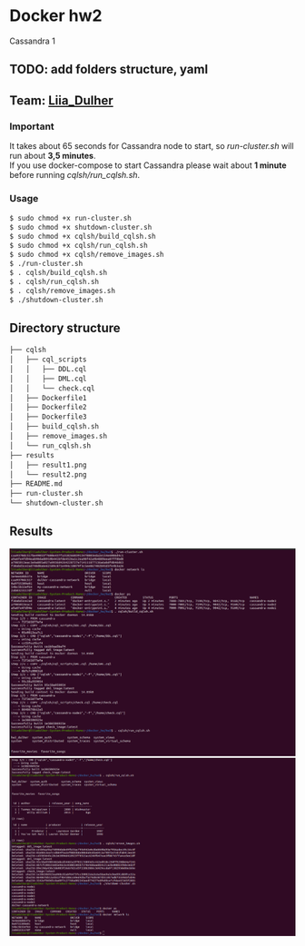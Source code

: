 # Docker hw2
Cassandra 1

## TODO: add folders structure, yaml

## Team: [Liia_Dulher](https://github.com/LiiaDulher)

### Important
It takes about 65 seconds for Cassandra node to start, so <i>run-cluster.sh</i> will run about <b>3,5 minutes</b>.<br>
If you use docker-compose to start Cassandra please wait about <b>1 minute</b> before running <i>cqlsh/run_cqlsh.sh</i>.

### Usage
````
$ sudo chmod +x run-cluster.sh
$ sudo chmod +x shutdown-cluster.sh
$ sudo chmod +x cqlsh/build_cqlsh.sh
$ sudo chmod +x cqlsh/run_cqlsh.sh
$ sudo chmod +x cqlsh/remove_images.sh
$ ./run-cluster.sh
$ . cqlsh/build_cqlsh.sh
$ . cqlsh/run_cqlsh.sh
$ . cqlsh/remove_images.sh
$ ./shutdown-cluster.sh
````
## Directory structure
```markdown
├── cqlsh
│   ├── cql_scripts
│   │   ├── DDL.cql
│   │   ├── DML.cql
│   │   └── check.cql
│   ├── Dockerfile1
│   ├── Dockerfile2
│   ├── Dockerfile3
│   ├── build_cqlsh.sh
│   ├── remove_images.sh
│   └── run_cqlsh.sh
├── results
│   ├── result1.png
│   └── result2.png
├── README.md
├── run-cluster.sh
└── shutdown-cluster.sh
```

## Results
![result1](./results/result1.png)
![result2](./results/result2.png)
